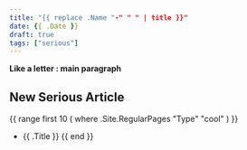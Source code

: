 ```yaml
---
title: "{{ replace .Name "-" " " | title }}"
date: {{ .Date }}
draft: true
tags: ["serious"]
---
```


**Like a letter : main paragraph**

## New Serious Article

{{ range first 10 ( where .Site.RegularPages "Type" "cool" ) }}
* {{ .Title }}
{{ end }}